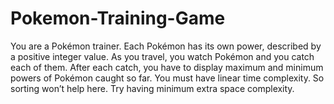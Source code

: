 # Pokemon-Training-Game
You are a Pokémon trainer. Each Pokémon has its own power, described by a positive integer value. As you travel, you watch Pokémon and you catch each of them. After each catch, you have to display maximum and minimum powers of Pokémon caught so far. You must have linear time complexity. So sorting won’t help here. Try having minimum extra space complexity.
